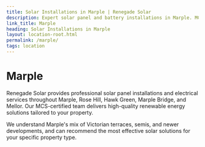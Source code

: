 ```yaml
---
title: Solar Installations in Marple | Renegade Solar
description: Expert solar panel and battery installations in Marple. MCS-certified local installer with comprehensive electrical services and excellent customer reviews.
link_title: Marple
heading: Solar Installations in Marple
layout: location-root.html
permalink: /marple/
tags: location
---
```


# Marple

Renegade Solar provides professional solar panel installations and electrical services throughout Marple, Rose Hill, Hawk Green, Marple Bridge, and Mellor. Our MCS-certified team delivers high-quality renewable energy solutions tailored to your property.

We understand Marple's mix of Victorian terraces, semis, and newer developments, and can recommend the most effective solar solutions for your specific property type.
